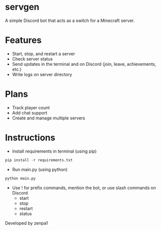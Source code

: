 # servgen
A simple Discord bot that acts as a switch for a Minecraft server.

# Features
- Start, stop, and restart a server
- Check server status
- Send updates in the terminal and on Discord (join, leave, achievements, etc.)
- Write logs on server directory

# Plans
- Track player count
- Add chat support
- Create and manage multiple servers

# Instructions
- Install requirements in terminal (using pip)
```python
pip install -r requirements.txt
```
- Run main.py (using python)
```python
python main.py
```
- Use ! for prefix commands, mention the bot, or use slash commands on Discord
  - start
  - stop
  - restart
  - status

Developed by zenpa1
